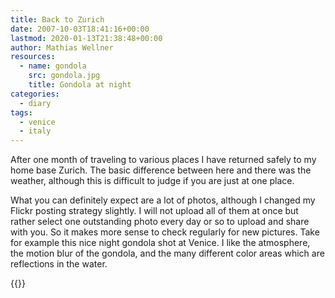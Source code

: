 ```yaml
---
title: Back to Zurich
date: 2007-10-03T18:41:16+00:00
lastmod: 2020-01-13T21:38:48+00:00
author: Mathias Wellner
resources:
  - name: gondola
    src: gondola.jpg
    title: Gondola at night
categories:
  - diary
tags:
  - venice
  - italy
---
```

After one month of traveling to various places I have returned safely to my home base Zurich. The basic difference between here and there was the weather, although this is difficult to judge if you are just at one place.
<!--more-->

What you can definitely expect are a lot of photos, although I changed my Flickr posting strategy slightly. I will not upload all of them at once but rather select one outstanding photo every day or so to upload and share with you. So it makes more sense to check regularly for new pictures. Take for example this nice night gondola shot at Venice. I like the atmosphere, the motion blur of the gondola, and the many different color areas which are reflections in the water.

{{<responsive-image name="gondola">}}
